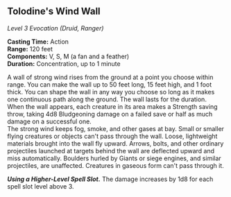 ## Tolodine's Wind Wall
*Level 3 Evocation (Druid, Ranger)*

**Casting Time:** Action  
**Range:** 120 feet  
**Components:** V, S, M (a fan and a feather)  
**Duration:** Concentration, up to 1 minute  

A wall of strong wind rises from the ground at a point you choose within range. You can make the wall up to 50 feet long, 15 feet high, and 1 foot thick. You can shape the wall in any way you choose so long as it makes one continuous path along the ground. The wall lasts for the duration.  
When the wall appears, each creature in its area makes a Strength saving throw, taking 4d8 Bludgeoning damage on a failed save or half as much damage on a successful one.  
The strong wind keeps fog, smoke, and other gases at bay. Small or smaller flying creatures or objects can't pass through the wall. Loose, lightweight materials brought into the wall fly upward. Arrows, bolts, and other ordinary projectiles launched at targets behind the wall are deflected upward and miss automatically. Boulders hurled by Giants or siege engines, and similar projectiles, are unaffected. Creatures in gaseous form can't pass through it.

***Using a Higher-Level Spell Slot.*** The damage increases by 1d8 for each spell slot level above 3.